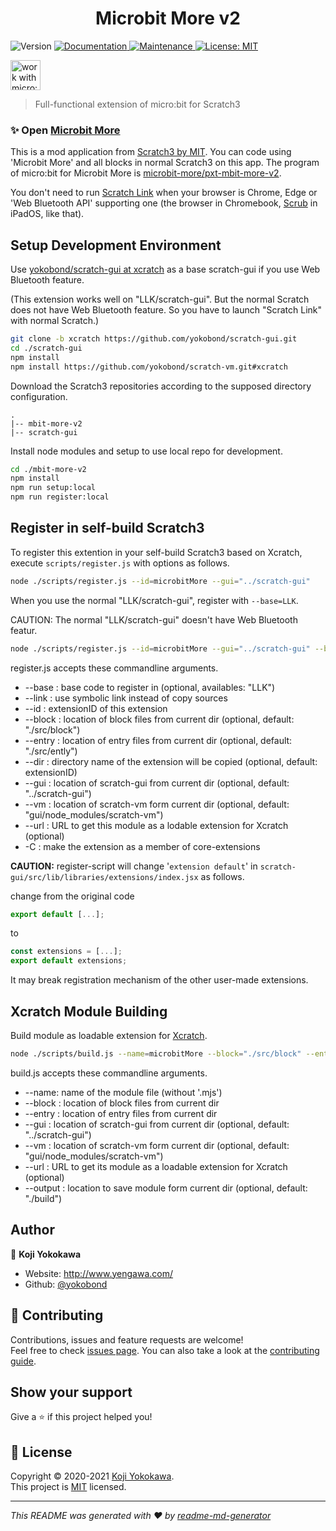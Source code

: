 <h1 align="center">Microbit More v2</h1>
<p>
  <img alt="Version" src="https://img.shields.io/badge/version-0.2.2-blue.svg?cacheSeconds=2592000" />
  <a href="https://microbit-more.github.io/mbit-more-v2" target="_blank">
    <img alt="Documentation" src="https://img.shields.io/badge/documentation-yes-brightgreen.svg" />
  </a>
  <a href="https://github.com/microbit-more/mbit-more-v2/graphs/commit-activity" target="_blank">
    <img alt="Maintenance" src="https://img.shields.io/badge/Maintained%3F-yes-green.svg" />
  </a>
  <a href="https://github.com/microbit-more/mbit-more-v2/blob/master/LICENSE" target="_blank">
    <img alt="License: MIT" src="https://img.shields.io/github/license/microbit-more/mbit-more-v2" />
  </a>
</p>
<p>
  <img alt="work with micro:bit v1 and v2" src="https://cdn.sanity.io/images/ajwvhvgo/production/17d9277789c6f781092ee9c2f6993b0457c6ce94-1454x421.png" height="48">
</p>

> Full-functional extension of micro:bit for Scratch3

### ✨ Open [Microbit More](https://microbit-more.github.io/)

This is a mod application from [Scratch3 by MIT](https://scratch.mit.edu/). You can code using 'Microbit More' and all blocks in normal Scratch3 on this app. 
The program of micro:bit for Microbit More is [microbit-more/pxt-mbit-more-v2](https://microbit-more.github.io/pxt-mbit-more-v2/).

You don't need to run [Scratch Link](https://scratch.mit.edu/microbit) when your browser is Chrome, Edge or 'Web Bluetooth API' supporting one (the browser in Chromebook, [‎Scrub](https://apps.apple.com/jp/app/scrub-web-browser/id1569777095) in iPadOS, like that).

## Setup Development Environment

Use [yokobond/scratch-gui at xcratch](https://github.com/yokobond/scratch-gui/tree/xcratch) as a base scratch-gui if you use Web Bluetooth feature.

(This extension works well on "LLK/scratch-gui". But the normal Scratch does not have Web Bluetooth feature. So you have to launch "Scratch Link" with normal Scratch.)

```sh
git clone -b xcratch https://github.com/yokobond/scratch-gui.git
cd ./scratch-gui
npm install
npm install https://github.com/yokobond/scratch-vm.git#xcratch
```

Download the Scratch3 repositories according to the supposed directory configuration.

```
.
|-- mbit-more-v2
|-- scratch-gui
```

Install node modules and setup to use local repo for development.

```sh
cd ./mbit-more-v2
npm install
npm run setup:local
npm run register:local
```

## Register in self-build Scratch3

To register this extention in your self-build Scratch3 based on Xcratch, execute `scripts/register.js` with options as follows.

```sh
node ./scripts/register.js --id=microbitMore --gui="../scratch-gui"
```

When you use the normal "LLK/scratch-gui", register with `--base=LLK`.

CAUTION: The normal "LLK/scratch-gui" doesn't have Web Bluetooth featur.

```sh
node ./scripts/register.js --id=microbitMore --gui="../scratch-gui" --base=LLK
```

register.js accepts these commandline arguments.

- --base : base code to register in (optional, availables: "LLK")
- --link : use symbolic link instead of copy sources
- --id : extensionID of this extension
- --block : location of block files from current dir (optional, default: "./src/block")
- --entry : location of entry files from current dir (optional, default: "./src/ently")
- --dir : directory name of the extension will be copied (optional, default: extensionID)
- --gui : location of scratch-gui from current dir (optional, default: "../scratch-gui")
- --vm : location of scratch-vm form current dir (optional, default: "gui/node_modules/scratch-vm")
- --url : URL to get this module as a lodable extension for Xcratch (optional)
- -C : make the extension as a member of core-extensions

**CAUTION:** register-script will change '`extension default`' in `scratch-gui/src/lib/libraries/extensions/index.jsx` as follows.

change from the original code

```js
export default [...];
```

to

```js
const extensions = [...];
export default extensions;
```

It may break registration mechanism of the other user-made extensions.


## Xcratch Module Building

Build module as loadable extension for [Xcratch](https://xcratch.github.io/).

```sh
node ./scripts/build.js --name=microbitMore --block="./src/block" --entry="./src/entry" --gui="../scratch-gui" --output="./dist"
```

build.js accepts these commandline arguments.

- --name: name of the module file (without '.mjs')
- --block : location of block files from current dir
- --entry : location of entry files from current dir
- --gui : location of scratch-gui from current dir (optional, default: "../scratch-gui")
- --vm : location of scratch-vm form current dir (optional, default: "gui/node_modules/scratch-vm")
- --url : URL to get its module as a loadable extension for Xcratch (optional)
- --output : location to save module form current dir (optional, default: "./build")


## Author

👤 **Koji Yokokawa**

* Website: http://www.yengawa.com/
* Github: [@yokobond](https://github.com/yokobond)

## 🤝 Contributing

Contributions, issues and feature requests are welcome!<br />Feel free to check [issues page](https://github.com/microbit-more/mbit-more-v2/issues). You can also take a look at the [contributing guide](https://github.com/microbit-more/mbit-more-v2/blob/master/CONTRIBUTING.md).

## Show your support

Give a ⭐️ if this project helped you!


## 📝 License

Copyright © 2020-2021 [Koji Yokokawa](https://github.com/yokobond).<br />
This project is [MIT](https://github.com/microbit-more/mbit-more-v2/blob/master/LICENSE) licensed.

***
_This README was generated with ❤️ by [readme-md-generator](https://github.com/kefranabg/readme-md-generator)_